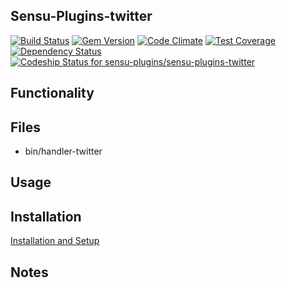 ## Sensu-Plugins-twitter

[ ![Build Status](https://travis-ci.org/sensu-plugins/sensu-plugins-twitter.svg?branch=master)](https://travis-ci.org/sensu-plugins/sensu-plugins-twitter)
[![Gem Version](https://badge.fury.io/rb/sensu-plugins-twitter.svg)](http://badge.fury.io/rb/sensu-plugins-twitter)
[![Code Climate](https://codeclimate.com/github/sensu-plugins/sensu-plugins-twitter/badges/gpa.svg)](https://codeclimate.com/github/sensu-plugins/sensu-plugins-twitter)
[![Test Coverage](https://codeclimate.com/github/sensu-plugins/sensu-plugins-twitter/badges/coverage.svg)](https://codeclimate.com/github/sensu-plugins/sensu-plugins-twitter)
[![Dependency Status](https://gemnasium.com/sensu-plugins/sensu-plugins-twitter.svg)](https://gemnasium.com/sensu-plugins/sensu-plugins-twitter)
[![Codeship Status for sensu-plugins/sensu-plugins-twitter](https://codeship.com/projects/86fa90d0-e2db-0132-1c59-0e8782f5ebb8/status?branch=master)](https://codeship.com/projects/81583)

## Functionality

## Files
 * bin/handler-twitter

## Usage

## Installation

[Installation and Setup](http://sensu-plugins.io/docs/installation_instructions.html)


## Notes
